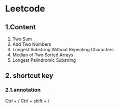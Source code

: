 # Leetcode

## 1.Content
1. Two Sum
2. Add Two Numbers
3. Longest Substring Without Repeating Characters
4. Median of Two Sorted Arrays
5. Longest Palindromic Substring





## 2. shortcut key
### 2.1.annotation
Ctrl + /
Ctrl + shift + /